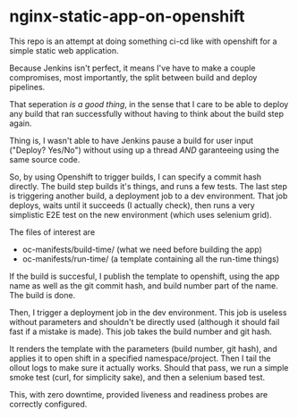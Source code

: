 # nginx-static-app-on-openshift

This repo is an attempt at doing something ci-cd like with openshift for a simple static web application.

Because Jenkins isn't perfect, it means I've have to make a couple compromises, most importantly, the split between build and deploy pipelines.

That seperation *is a good thing*, in the sense that I care to be able to deploy any build that ran successfully without having to think about the build step again.

Thing is, I wasn't able to have Jenkins pause a build for user input ("Deploy? Yes/No") without using up a thread *AND* garanteeing using the same source code.

So, by using Openshift to trigger builds, I can specify a commit hash directly. The build step builds it's things, and runs a few tests. The last step is triggering another build, a deployment job to a dev environment. That job deploys, waits until it succeeds (I actually check), then runs a very simplistic E2E test on the new environment (which uses selenium grid).

The files of interest are
- oc-manifests/build-time/ (what we need before building the app)
- oc-manifests/run-time/ (a template containing all the run-time things)

If the build is succesful, I publish the template to openshift, using the app name as well as the git commit hash, and build number part of the name. The build is done.

Then, I trigger a deployment job in the dev environment. This job is useless without parameters and shouldn't be directly used (although it should fail fast if a mistake is made). This job takes the build number and git hash.

It renders the template with the parameters (build number, git hash), and applies it to open shift in a specified namespace/project. Then I tail the ollout logs to make sure it actually works. Should that pass, we run a simple smoke test (curl, for simplicity sake), and then a selenium based test.

This, with zero downtime, provided liveness and readiness probes are correctly configured.
